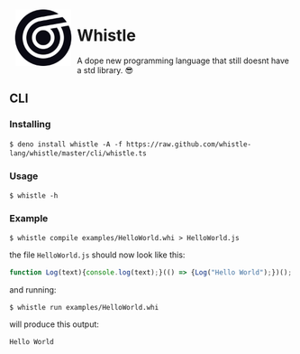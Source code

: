 <img src="logo.svg" width="100px" align="left" style="padding: 10px;" />
 
# Whistle

A dope new programming language that still doesnt have a std library. :sunglasses:

## CLI

### Installing

```base
$ deno install whistle -A -f https://raw.github.com/whistle-lang/whistle/master/cli/whistle.ts
```

### Usage

```
$ whistle -h
```

### Example

```
$ whistle compile examples/HelloWorld.whi > HelloWorld.js
```

the file `HelloWorld.js` should now look like this:

```js
function Log(text){console.log(text);}(() => {Log("Hello World");})();
```

and running:

```
$ whistle run examples/HelloWorld.whi
```

will produce this output:

```
Hello World
```
